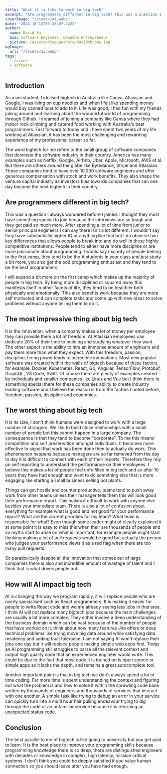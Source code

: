 ```yaml
---
title: "What it is like to work in big tech"
excerpt: "Are programmers different in big tech? This was a question I always wondered before I joined. I thought they must have something special to join because the interviews are so tough and they get paid so much more. After spending a lot of time from junior to senior principal engineers I can say there isn't a lot different. I wouldn't say they have substantially higher IQ or anything like that but I do observe two key differences"
coverImage: "/assets/ai.webp"
date: "2024-10-12T05:35:07.322Z"
author:
  name: David Yu
  bio: Software Engineer, wannabe Entrepreneur
  picture: /assets/blog/authors/davidthrone.jpg
ogImage:
  url: "/assets/ai.webp"
tags:
  - career
  - software
---
```


## Introduction

As a uni student, I idolised bigtech in Australia like Canva, Atlassian and Google. I was living on cup noodles and when I felt like spending money would buy canned tuna to add to it. Life was good, I had fun with my friends joking around and learning about the wonderful world of programming through Github. I dreamed of joining a company like Canva where they had indoor rock climbing and catered food working with Australia's best programmers. Fast forward to today and I have spent two years of my life working at Atlassian, it has been the most challenging and rewarding experience of my professional career so far.

The word bigtech for me refers to the small group of software companies that dominate the software industry in their country. America has many examples such as Netflix, Google, Airbnb, Uber, Apple, Microsoft, AWS et al. But there are others around the globe like Bytedance, Stripe and Atlassian. These companies tend to have over 10,000 software engineers and offer generous compensation with stock and work benefits. They also shape the venture capital industry as investors bias towards companies that can one day become the next bigtech in their country.

## Are programmers different in big tech?

This was a question I always wondered before I joined. I thought they must have something special to join because the interviews are so tough and they get paid so much more. After spending a lot of time from junior to senior principal engineers I can say there isn't a lot different. I wouldn't say they have substantially higher IQ or anything like that but I do observe two key differences that allows people to break into and do well in these highly competitive institutions. People tend to either have more discipline or are more passionate about programming. I would say majority of people belong to the first camp, they tend to be the A students in your class and just study a bit more, you also get the odd programming enthusiast and they tend to be the best programmers.

I will expand a bit more on the first camp which makes up the majority of people in big tech. By being more disciplined or squared away this manifests itself in other facets of life, they tend to be healthier both physically and emotionally. This also benefits work because they are more self motivated and can complete tasks and come up with new ideas to solve problems without anyone telling them to do it.

## The most impressive thing about big tech

It is the innovation, when a company makes a lot of money per employee they can provide them a lot of freedom. At Atlassian employees can dedicate 20% of their time to building and studying whatever they want. The other aspect is the ability to hire an immense amount of engineers and pay them more than what they expect. With this freedom, passion, discipline, hiring power leads to incredible innovations. Most new popular software was created within the walls of bigtech because of these factors, for example, Docker, Kubernetes, React, Go, Angular, TensorFlow, Protobuf, GraphQL, VS Code, Swift. Of course there are plenty of examples created by individuals and smaller companies like Linux and Vue but I think there is something special there for these companies ability to create industry leading software and I believe the reason is from the factors I noted before, freedom, passion, discipline and economics.

## The worst thing about big tech

It is its size, I don't think humans were designed to work with a large number of strangers. We like to build close relationships with a small number of people but this cannot happen in a large company. The consequence is that they tend to become "corporate". To me this means competition and self preservation amongst individuals. It becomes more effective to signal that work has been done then to actually do work. This phenomenon happens because managers are so far removed from the day to day it is difficult to connect with each of their reports. Therefore they rely on self reporting to understand the performance on their employees. I believe this makes a lot of people feel unfulfilled in big tech and so after 10 years they have had enough and want to do something else that is more engaging like starting a small business selling pot plants.

Things can get hostile and counter productive, teams tend to push away work from other teams unless their manager tells them this will look good their performance report. This makes it difficult to work with anyone else besides your immediate team. There is also a lot of confusion about everything for example what is good and not good for your performance report? What are the current priorities for my team? What team is responsible for what? Even though some leader might of clearly explained it at some point it is easy to miss this when their are thousands of people and so myths start to arise on what is important, for example people might start thinking making a lot of pull requests would be good but actually the person who judges your performance views it as a red flag when there are too many pull requests.

So paradoxically despite all the innovation that comes out of large companies there is also and incredible amount of wastage of talent and I think that is what drives people out.

## How will AI impact big tech

AI is changing the way we program rapidly, it will replace people who are overly specialised such as React programmers. It is making it easier for people to write React code and we are already seeing less jobs in that area. I think AI will not replace many bigtech jobs because the main challenges are usually a lot more complex. They either involve a deep understanding of the business domain which can be vast because of the number of people that have worked on it, think about how many features Jira offers or deep technical problems like trying move big data around while satisfying data residency and adding fault tolerance. I am not saying AI won't replace their jobs one day but it will replace people making simple web apps first. Today an AI programming still struggles to parse all the relevant context and output high quality code that an experienced engineer would write. This could be due to the fact that most code it is trained on is open source or simple apps so it lacks the depth, and remains a great autocomplete tool.

Another important point is that in big tech we don't always spend a lot of time coding. Far more time is spent understanding the context and figuring out what the problem is and how to solve it within the sprawling code base written by thousands of engineers and thousands of services that interact with one another. A simple task like trying to debug an error in your service can quickly turn into a multi hour hair pulling endeavour trying to dig through the code of an unfamiliar service because it is returning an unexpected status code.

## Conclusion

The best parallel to me of bigtech is like going to university but you get paid to learn. It is the best place to improve your programming skills because programming knowledge there is so deep, there are distinguished engineers with decades or knowledge in complex, high latency, mission critical systems. I don't think you could be deeply satisfied if you value human connection so you should leave after you have had enough.
